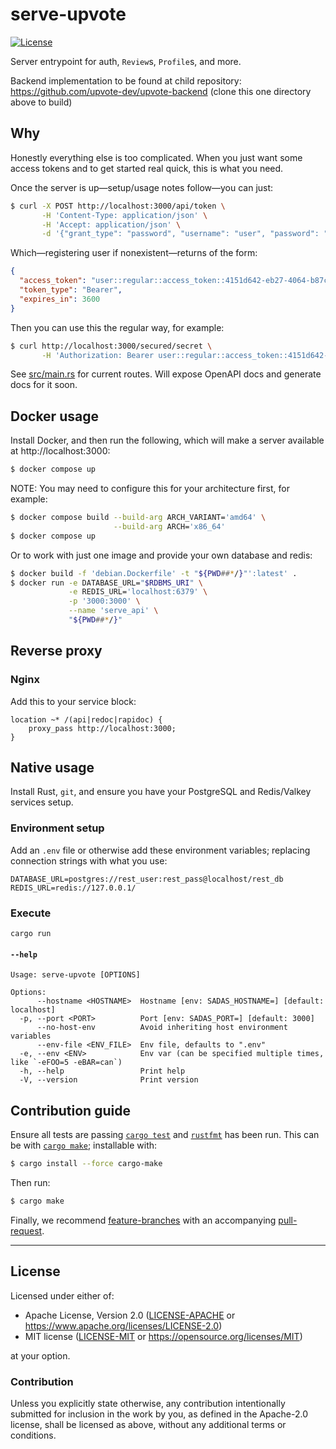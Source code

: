 serve-upvote
============
[![License](https://img.shields.io/badge/license-Apache--2.0%20OR%20MIT-blue.svg)](https://opensource.org/licenses/Apache-2.0)

Server entrypoint for auth, `Review`s, `Profile`s, and more.

Backend implementation to be found at child repository: https://github.com/upvote-dev/upvote-backend (clone this one
directory above to build)

## Why

Honestly everything else is too complicated. When you just want some access tokens and to get started real quick, this
is what you need.

Once the server is up—setup/usage notes follow—you can just:

```sh
$ curl -X POST http://localhost:3000/api/token \
       -H 'Content-Type: application/json' \
       -H 'Accept: application/json' \
       -d '{"grant_type": "password", "username": "user", "password": "pass"}'
```

Which—registering user if nonexistent—returns of the form:

```json
{
  "access_token": "user::regular::access_token::4151d642-eb27-4064-b87c-e3d2bfa10435",
  "token_type": "Bearer",
  "expires_in": 3600
}
```

Then you can use this the regular way, for example:

```sh
$ curl http://localhost:3000/secured/secret \
       -H 'Authorization: Bearer user::regular::access_token::4151d642-eb27-4064-b87c-e3d2bfa10435'
```

See [src/main.rs](src/main.rs) for current routes. Will expose OpenAPI docs and generate docs for it soon.

## Docker usage

Install Docker, and then run the following, which will make a server available at http://localhost:3000:

```sh
$ docker compose up
````

NOTE: You may need to configure this for your architecture first, for example:

```sh
$ docker compose build --build-arg ARCH_VARIANT='amd64' \
                       --build-arg ARCH='x86_64'
$ docker compose up
```

Or to work with just one image and provide your own database and redis:

```sh
$ docker build -f 'debian.Dockerfile' -t "${PWD##*/}"':latest' .
$ docker run -e DATABASE_URL="$RDBMS_URI" \
             -e REDIS_URL='localhost:6379' \
             -p '3000:3000' \
             --name 'serve_api' \
             "${PWD##*/}"
```

## Reverse proxy

### Nginx

Add this to your service block:

    location ~* /(api|redoc|rapidoc) {
        proxy_pass http://localhost:3000;
    }

## Native usage

Install Rust, `git`, and ensure you have your PostgreSQL and Redis/Valkey services setup.

### Environment setup

Add an `.env` file or otherwise add these environment variables; replacing connection strings with what you use:

    DATABASE_URL=postgres://rest_user:rest_pass@localhost/rest_db
    REDIS_URL=redis://127.0.0.1/

### Execute

    cargo run

#### `--help`

    Usage: serve-upvote [OPTIONS]
    
    Options:
          --hostname <HOSTNAME>  Hostname [env: SADAS_HOSTNAME=] [default: localhost]
      -p, --port <PORT>          Port [env: SADAS_PORT=] [default: 3000]
          --no-host-env          Avoid inheriting host environment variables
          --env-file <ENV_FILE>  Env file, defaults to ".env"
      -e, --env <ENV>            Env var (can be specified multiple times, like `-eFOO=5 -eBAR=can`)
      -h, --help                 Print help
      -V, --version              Print version

## Contribution guide

Ensure all tests are passing [`cargo test`](https://doc.rust-lang.org/cargo/commands/cargo-test.html) and [
`rustfmt`](https://github.com/rust-lang/rustfmt) has been run. This can be with [
`cargo make`](https://github.com/sagiegurari/cargo-make); installable with:

```sh
$ cargo install --force cargo-make
```

Then run:

```sh
$ cargo make
```

Finally, we recommend [feature-branches](https://martinfowler.com/bliki/FeatureBranch.html) with an
accompanying [pull-request](https://docs.github.com/en/pull-requests/collaborating-with-pull-requests/proposing-changes-to-your-work-with-pull-requests/about-pull-requests).
</small>

<hr/>

## License

Licensed under either of:

- Apache License, Version 2.0 ([LICENSE-APACHE](LICENSE-APACHE) or <https://www.apache.org/licenses/LICENSE-2.0>)
- MIT license ([LICENSE-MIT](LICENSE-MIT) or <https://opensource.org/licenses/MIT>)

at your option.

### Contribution

Unless you explicitly state otherwise, any contribution intentionally submitted
for inclusion in the work by you, as defined in the Apache-2.0 license, shall be
licensed as above, without any additional terms or conditions.
